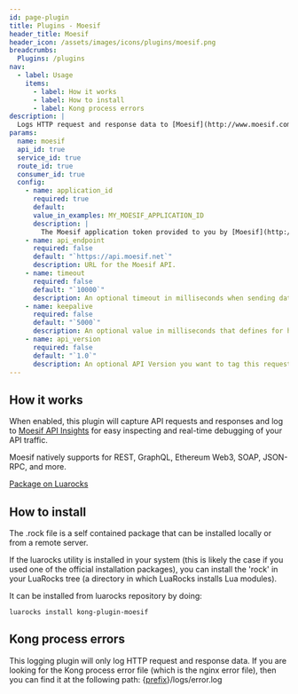 ```yaml
---
id: page-plugin
title: Plugins - Moesif
header_title: Moesif
header_icon: /assets/images/icons/plugins/moesif.png
breadcrumbs:
  Plugins: /plugins
nav:
  - label: Usage
    items:
      - label: How it works
      - label: How to install
      - label: Kong process errors
description: |
  Logs HTTP request and response data to [Moesif](http://www.moesif.com), the modern API analytics platform for monitoring, visualizing and debugging API traffic.
params:
  name: moesif
  api_id: true
  service_id: true
  route_id: true
  consumer_id: true
  config:
    - name: application_id
      required: true
      default:
      value_in_examples: MY_MOESIF_APPLICATION_ID
      description: |
        The Moesif application token provided to you by [Moesif](http://www.moesif.com).
    - name: api_endpoint
      required: false
      default: "`https://api.moesif.net`"
      description: URL for the Moesif API.
    - name: timeout
      required: false
      default: "`10000`"
      description: An optional timeout in milliseconds when sending data to Moesif.
    - name: keepalive
      required: false
      default: "`5000`"
      description: An optional value in milliseconds that defines for how long an idle connection will live before being closed.
    - name: api_version
      required: false
      default: "`1.0`"
      description: An optional API Version you want to tag this request with
---
```


## How it works

When enabled, this plugin will capture API requests and responses and log to
[Moesif API Insights](https://www.moesif.com) for easy inspecting and real-time
debugging of your API traffic.

Moesif natively supports for REST, GraphQL, Ethereum Web3, SOAP, JSON-RPC, and more.

[Package on Luarocks](http://luarocks.org/modules/moesif/kong-plugin-moesif)

## How to install

The .rock file is a self contained package that can be installed locally or from a remote server.

If the luarocks utility is installed in your system (this is likely the case if you used one of the official installation packages), you can install the 'rock' in your LuaRocks tree (a directory in which LuaRocks installs Lua modules).

It can be installed from luarocks repository by doing:

```shell
luarocks install kong-plugin-moesif
```

## Kong process errors

This logging plugin will only log HTTP request and response data. If you are looking for the Kong process error file (which is the nginx error file), then you can find it at the following path: {[prefix](/{{site.data.kong_latest.release}}/configuration/#prefix)}/logs/error.log
